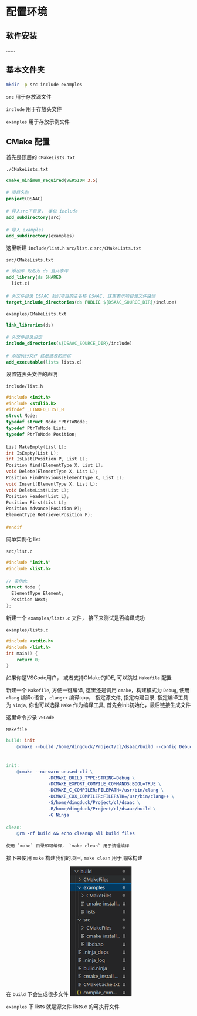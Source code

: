 # 配置环境

## 软件安装

......


## 基本文件夹

```Bash
mkdir -p src include examples
```

`src` 用于存放源文件

`include` 用于存放头文件

`examples` 用于存放示例文件

## CMake 配置

首先是顶层的 `CMakeLists.txt`

`./CMakeLists.txt`

```CMake
cmake_minimum_required(VERSION 3.5)

# 项目名称
project(DSAAC)

# 导入src子目录， 类似 include
add_subdirectory(src)

# 导入 examples
add_subdirectory(examples)
```

这里新建 `include/list.h` `src/list.c` `src/CMakeLists.txt`

`src/CMakeLists.txt`
```CMake
# 添加库 取名为 ds 且共享库
add_library(ds SHARED 
  list.c)

# 头文件目录 DSAAC 我们项目的主名称 DSAAC, 这里表示项目源文件路径
target_include_directories(ds PUBLIC ${DSAAC_SOURCE_DIR}/include)

```
`examples/CMakeLists.txt`
```CMake
link_libraries(ds)

# 头文件目录设定
include_directories(${DSAAC_SOURCE_DIR}/include)

# 添加执行文件 这是链表的测试
add_executable(lists lists.c)
```

设置链表头文件的声明

`include/list.h`
```C
#include <init.h>
#include <stdlib.h>
#ifndef _LINKED_LIST_H
struct Node;
typedef struct Node *PtrToNode;
typedef PtrToNode List;
typedef PtrToNode Position;

List MakeEmpty(List L);
int IsEmpty(List L);
int IsLast(Position P, List L);
Position find(ElementType X, List L);
void Delete(ElementType X, List L);
Position FindPrevious(ElementType X, List L);
void Insert(ElementType X, List L);
void DeleteList(List L);
Position Header(List L);
Position First(List L);
Position Advance(Position P);
ElementType Retrieve(Position P);

#endif
```

简单实例化 list

`src/list.c`
```C
#include "init.h"
#include <list.h>

// 实例化
struct Node {
  ElementType Element;
  Position Next;
};
```

新建一个 `examples/lists.c` 文件， 接下来测试是否编译成功

`examples/lists.c`
```C
#include <stdio.h>
#include <list.h>
int main() {
    return 0;
}
```
如果你是VSCode用户， 或者支持CMake的IDE, 可以跳过 `Makefile` 配置

新建一个 `Makefile`, 方便一键编译, 这里还是调用 `cmake`，构建模式为 `Debug`, 使用 `clang` 编译c语言，`clang++` 编译cpp， 指定源文件, 指定构建目录, 指定编译工具为 `Ninja`, 你也可以选择 `Make` 作为编译工具, 首先会init初始化，最后链接生成文件

这里命令抄录 `VSCode`

`Makefile`
```Makefile
build: init
	@cmake --build /home/dingduck/Project/cl/dsaac/build --config Debug --target all --


init:
	@cmake --no-warn-unused-cli \
				-DCMAKE_BUILD_TYPE:STRING=Debug \
				-DCMAKE_EXPORT_COMPILE_COMMANDS:BOOL=TRUE \
				-DCMAKE_C_COMPILER:FILEPATH=/usr/bin/clang \
				-DCMAKE_CXX_COMPILER:FILEPATH=/usr/bin/clang++ \
				-S/home/dingduck/Project/cl/dsaac \
				-B/home/dingduck/Project/cl/dsaac/build \
				-G Ninja

clean:
	@rm -rf build && echo cleanup all build files

使用 `make` 目录即可编译， `make clean` 用于清理编译
```

接下来使用 `make` 构建我们的项目, `make clean` 用于清除构建

在 `build` 下会生成很多文件
![build](./image/swappy-20230909-233030.png) 

`examples` 下 lists 就是源文件 lists.c 的可执行文件


